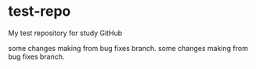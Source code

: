 # test-repo
My test repository for study GitHub

some changes making from bug fixes branch.
some changes making from bug fixes branch.
